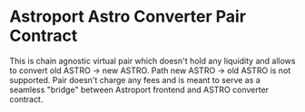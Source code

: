 # Astroport Astro Converter Pair Contract

This is chain agnostic virtual pair which doesn't hold any liquidity and allows to convert old ASTRO -> new ASTRO. 
Path new ASTRO -> old ASTRO is not supported.
Pair doesn't charge any fees and is meant to serve as a seamless "bridge" between Astroport frontend and 
ASTRO converter contract. 
